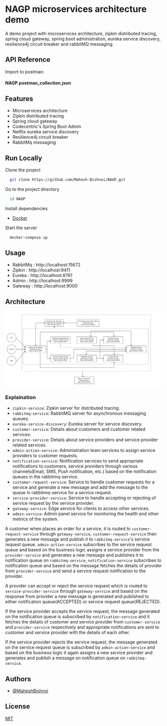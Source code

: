 
# NAGP microservices architecture demo

A demo project with microservices architecture, zipkin distributed tracing, spring cloud gateway, spring boot administration, eureka service discovery,  resilience4j circuit breaker and rabbitMQ messaging.


## API Reference
Import to postman:
#### NAGP.postman_collection.json


## Features

- Microservices architecture
- Zipkin distributed tracing
- Spring cloud gateway
- Codecentric's Spring Boot Admin
- Netflix eureka service discovery
- Resilience4j circuit breaker
- RabbitMq messaging

## Run Locally

Clone the project

```bash
  git clone https://github.com/Mahesh-Bishnoi/NAGP.git
```

Go to the project directory

```bash
  cd NAGP
```

Install dependencies


  - [Docker](https://docs.docker.com/desktop/#download-and-install)


Start the server

```bash
  docker-compose up
```


## Usage
- RabbitMq : http://localhost:15672
- Zipkin : http://localhost:9411
- Eureka : http://localhost:8761
- Admin : http://localhost:9999
- Gateway : http://localhost:9000



## Architecture

![Architecture diagram](https://raw.githubusercontent.com/Mahesh-Bishnoi/NAGP/main/architecture-diagram.png)

### Explaination
- `zipkin-service`: Zipkin server for distributed tracing.
- `rabbitmq-service`: RabbitMQ server for asynchronous messaging queues.
- `eureka-service-discovery`: Eureka server for service discovery.
- `customer-service`: Details about customers and customer related services.
- `provider-service`: Details about service providers and service provider related services.
- `admin-action-service`: Administration team services to assign service providers to customer requests.
- `notification-service`: Notification services to send appropriate notifications to customers, service providers through various channels(Email, SMS, Push notification, etc.) based on the notification queues in the rabbitmq-service.
- `customer-request-service`: Service to handle customer requests for a service and generate a new message and add the message to the queue in rabbitmq-service for a service request.
- `service-provider-service`: Service to handle accepting or rejecting of service request by the service provider.
- `gateway-service`: Edge service for clients to access other services.
- `admin-service`: Admin panel service for monitoring the health and other metrics of the system.

A customer when places an order for a service, it is routed to `customer-request-service` through `gateway-service`, `customer-request-service` then generates a new message and publish it to `rabbitmq-service`'s service request queue. `admin-action-service` subscribes to the service request queue and based on the business logic assigns a service provider from the `provider-service` and generates a new message and publishes it to notification queue on `rabbitmq-service`, `notification-service` subscribes to notification queue and based on the message fetches the details of provider from `provider-service` and send a service request notification to the provider.

A provider can accept or reject the service request which is routed to `service-provider-service` through `gateway-service` and based on the response from provider a new message is generated and published to either notification queue(ACCEPTED) or service request queue(REJECTED).

If the service provider accepts the service request, the message generated on the notification queue is subscribed by `notification-service` and it fetches the details of customer and service provider from `customer-service` and `provider-service` respectively and appropriate notifications are sent to customer and service provider with the details of each other.

If the service provider rejects the service request, the message generated on the service request queue is subscribed by `admin-action-service` and based on the business logic it again assigns a new service provider and generates and publish a message on notification queue on `rabbitmq-service`.
## Authors

- [@MaheshBishnoi](https://www.github.com/Mahesh-Bishnoi)


## License

[MIT](https://choosealicense.com/licenses/mit/)

